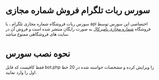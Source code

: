 # سورس ربات تلگرام فروش شماره مجازی
سورس ربات فروشگاه شماره مجازی تلگرام ، با api اختصاصی
این سورس توسط فروشگاه [شماره مجازی نامبرکال](https://numbercall.ir) به صورت رایگان منتشر شده است و فروش آن در سایت های فروشگاهی ممنوع مباشد.

# نحوه نصب سورس
فقط کافیست که فایل bot.php را ویرایش کرده و مشخصات خواسته شده در 20 خط اول را وارد نمایید.

